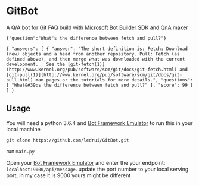# GitBot
A Q/A bot for Git FAQ build with [Microsoft Bot Builder SDK]("https://github.com/Microsoft/botbuilder-python/wiki") and QnA maker 

`{"question":"What's the difference between fetch and pull?"}`

`{
    "answers": [
        {
            "answer": "The short definition is: Fetch: Download (new) objects and a head from another repository. Pull: Fetch (as defined above), and then merge what was downloaded with the current development.   See the [git-fetch(1)](http://www.kernel.org/pub/software/scm/git/docs/git-fetch.html) and [git-pull(1)](http://www.kernel.org/pub/software/scm/git/docs/git-pull.html) man pages or the tutorials for more details.",
            "questions": [
                "What&#39;s the difference between fetch and pull?"
            ],
            "score": 99
        }
    ]
}`


## Usage
You will need a python 3.6.4 and [Bot Framework Emulator](https://github.com/Microsoft/BotFramework-Emulator) to run this in your local machine

`git clone https://github.com/ledrui/GitBot.git`

run `main.py`

Open your [Bot Framework Emulator](https://github.com/Microsoft/BotFramework-Emulator) and enter the your endpoint:
`localhost:9000/api/message`. update the port number to your local serving port, in my case it is 9000 yours might be different
